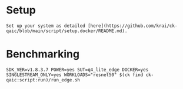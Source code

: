 # Setup
    Set up your system as detailed [here](https://github.com/krai/ck-qaic/blob/main/script/setup.docker/README.md).

# Benchmarking
```
SDK_VER=v1.8.3.7 POWER=yes SUT=q4_lite_edge DOCKER=yes SINGLESTREAM_ONLY=yes WORKLOADS="resnet50" $(ck find ck-qaic:script:run)/run_edge.sh
```
